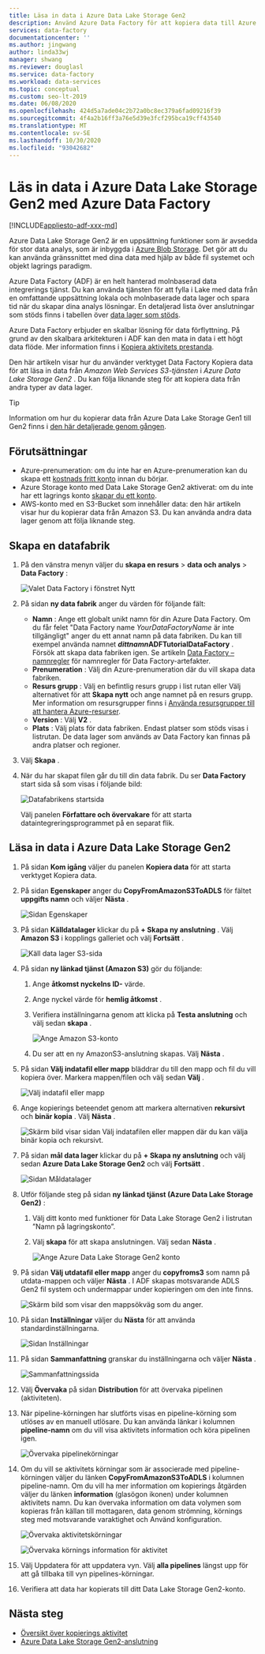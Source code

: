 ```yaml
---
title: Läsa in data i Azure Data Lake Storage Gen2
description: Använd Azure Data Factory för att kopiera data till Azure Data Lake Storage Gen2
services: data-factory
documentationcenter: ''
ms.author: jingwang
author: linda33wj
manager: shwang
ms.reviewer: douglasl
ms.service: data-factory
ms.workload: data-services
ms.topic: conceptual
ms.custom: seo-lt-2019
ms.date: 06/08/2020
ms.openlocfilehash: 424d5a7ade04c2b72a0bc8ec379a6fad09216f39
ms.sourcegitcommit: 4f4a2b16ff3a76e5d39e3fcf295bca19cff43540
ms.translationtype: MT
ms.contentlocale: sv-SE
ms.lasthandoff: 10/30/2020
ms.locfileid: "93042682"
---
```

# <a name="load-data-into-azure-data-lake-storage-gen2-with-azure-data-factory"></a>Läs in data i Azure Data Lake Storage Gen2 med Azure Data Factory

[!INCLUDE[appliesto-adf-xxx-md](includes/appliesto-adf-xxx-md.md)]

Azure Data Lake Storage Gen2 är en uppsättning funktioner som är avsedda för stor data analys, som är inbyggda i [Azure Blob Storage](../storage/blobs/storage-blobs-introduction.md). Det gör att du kan använda gränssnittet med dina data med hjälp av både fil systemet och objekt lagrings paradigm.

Azure Data Factory (ADF) är en helt hanterad molnbaserad data integrerings tjänst. Du kan använda tjänsten för att fylla i Lake med data från en omfattande uppsättning lokala och molnbaserade data lager och spara tid när du skapar dina analys lösningar. En detaljerad lista över anslutningar som stöds finns i tabellen över [data lager som stöds](copy-activity-overview.md#supported-data-stores-and-formats).

Azure Data Factory erbjuder en skalbar lösning för data förflyttning. På grund av den skalbara arkitekturen i ADF kan den mata in data i ett högt data flöde. Mer information finns i [Kopiera aktivitets prestanda](copy-activity-performance.md).

Den här artikeln visar hur du använder verktyget Data Factory Kopiera data för att läsa in data från _Amazon Web Services S3-tjänsten_ i _Azure Data Lake Storage Gen2_ . Du kan följa liknande steg för att kopiera data från andra typer av data lager.

>[!TIP]
>Information om hur du kopierar data från Azure Data Lake Storage Gen1 till Gen2 finns i [den här detaljerade genom gången](load-azure-data-lake-storage-gen2-from-gen1.md).

## <a name="prerequisites"></a>Förutsättningar

* Azure-prenumeration: om du inte har en Azure-prenumeration kan du skapa ett [kostnads fritt konto](https://azure.microsoft.com/free/) innan du börjar.
* Azure Storage konto med Data Lake Storage Gen2 aktiverat: om du inte har ett lagrings konto [skapar du ett konto](https://ms.portal.azure.com/#create/Microsoft.StorageAccount-ARM).
* AWS-konto med en S3-Bucket som innehåller data: den här artikeln visar hur du kopierar data från Amazon S3. Du kan använda andra data lager genom att följa liknande steg.

## <a name="create-a-data-factory"></a>Skapa en datafabrik

1. På den vänstra menyn väljer du **skapa en resurs**  >  **data och analys**  >  **Data Factory** :
   
   ![Valet Data Factory i fönstret Nytt](./media/doc-common-process/new-azure-data-factory-menu.png)

2. På sidan **ny data fabrik** anger du värden för följande fält:
 
    * **Namn** : Ange ett globalt unikt namn för din Azure Data Factory. Om du får felet "Data Factory name *YourDataFactoryName* är inte tillgängligt" anger du ett annat namn på data fabriken. Du kan till exempel använda namnet _**dittnamn**_**ADFTutorialDataFactory** . Försök att skapa data fabriken igen. Se artikeln [Data Factory – namnregler](naming-rules.md) för namnregler för Data Factory-artefakter.
    * **Prenumeration** : Välj din Azure-prenumeration där du vill skapa data fabriken. 
    * **Resurs grupp** : Välj en befintlig resurs grupp i list rutan eller Välj alternativet för att **Skapa nytt** och ange namnet på en resurs grupp. Mer information om resursgrupper finns i [Använda resursgrupper till att hantera Azure-resurser](../azure-resource-manager/management/overview.md).  
    * **Version** : Välj **V2** .
    * **Plats** : Välj plats för data fabriken. Endast platser som stöds visas i listrutan. De data lager som används av Data Factory kan finnas på andra platser och regioner. 

3. Välj **Skapa** .

4. När du har skapat filen går du till din data fabrik. Du ser **Data Factory** start sida så som visas i följande bild: 
   
   ![Datafabrikens startsida](./media/doc-common-process/data-factory-home-page.png)

   Välj panelen **Författare och övervakare** för att starta dataintegreringsprogrammet på en separat flik.

## <a name="load-data-into-azure-data-lake-storage-gen2"></a>Läsa in data i Azure Data Lake Storage Gen2

1. På sidan **Kom igång** väljer du panelen **Kopiera data** för att starta verktyget Kopiera data.

2. På sidan **Egenskaper** anger du **CopyFromAmazonS3ToADLS** för fältet **uppgifts namn** och väljer **Nästa** .

    ![Sidan Egenskaper](./media/load-azure-data-lake-storage-gen2/copy-data-tool-properties-page.png)
3. På sidan **Källdatalager** klickar du på **+ Skapa ny anslutning** . Välj **Amazon S3** i kopplings galleriet och välj **Fortsätt** .
    
    ![Käll data lager S3-sida](./media/load-azure-data-lake-storage-gen2/source-data-store-page-s3.png)
    
4. På sidan **ny länkad tjänst (Amazon S3)** gör du följande:

   1. Ange **åtkomst nyckelns ID-** värde.
   2. Ange nyckel värde för **hemlig åtkomst** .
   3. Verifiera inställningarna genom att klicka på **Testa anslutning** och välj sedan **skapa** .

      ![Ange Amazon S3-konto](./media/load-azure-data-lake-storage-gen2/specify-amazon-s3-account.png)
   4. Du ser att en ny AmazonS3-anslutning skapas. Välj **Nästa** . 

5. På sidan **Välj indatafil eller mapp** bläddrar du till den mapp och fil du vill kopiera över. Markera mappen/filen och välj sedan **Välj** .

    ![Välj indatafil eller mapp](./media/load-azure-data-lake-storage-gen2/choose-input-folder.png)

6. Ange kopierings beteendet genom att markera alternativen **rekursivt** och **binär kopia** . Välj **Nästa** .

    ![Skärm bild visar sidan Välj indatafilen eller mappen där du kan välja binär kopia och rekursivt.](./media/load-azure-data-lake-storage-gen2/specify-binary-copy.png)
    
7. På sidan **mål data lager** klickar du på **+ Skapa ny anslutning** och välj sedan **Azure Data Lake Storage Gen2** och välj **Fortsätt** .

    ![Sidan Måldatalager](./media/load-azure-data-lake-storage-gen2/destination-data-storage-page.png)

8. Utför följande steg på sidan **ny länkad tjänst (Azure Data Lake Storage Gen2)** :

   1. Välj ditt konto med funktioner för Data Lake Storage Gen2 i listrutan ”Namn på lagringskonto”.
   2. Välj **skapa** för att skapa anslutningen. Välj sedan **Nästa** .   

        ![Ange Azure Data Lake Storage Gen2 konto](./media/load-azure-data-lake-storage-gen2/specify-azure-data-lake-storage.png)

9. På sidan **Välj utdatafil eller mapp** anger du **copyfroms3** som namn på utdata-mappen och väljer **Nästa** . I ADF skapas motsvarande ADLS Gen2 fil system och undermappar under kopieringen om den inte finns.

    ![Skärm bild som visar den mappsökväg som du anger.](./media/load-azure-data-lake-storage-gen2/specify-adls-path.png)

10. På sidan **Inställningar** väljer du **Nästa** för att använda standardinställningarna.

    ![Sidan Inställningar](./media/load-azure-data-lake-storage-gen2/copy-settings.png)

11. På sidan **Sammanfattning** granskar du inställningarna och väljer **Nästa** .

    ![Sammanfattningssida](./media/load-azure-data-lake-storage-gen2/copy-summary.png)

12. Välj **Övervaka** på sidan **Distribution** för att övervaka pipelinen (aktiviteten). 
 
13. När pipeline-körningen har slutförts visas en pipeline-körning som utlöses av en manuell utlösare. Du kan använda länkar i kolumnen **pipeline-namn** om du vill visa aktivitets information och köra pipelinen igen.

    ![Övervaka pipelinekörningar](./media/load-azure-data-lake-storage-gen2/monitor-pipeline-runs.png)

14. Om du vill se aktivitets körningar som är associerade med pipeline-körningen väljer du länken **CopyFromAmazonS3ToADLS** i kolumnen pipeline-namn. Om du vill ha mer information om kopierings åtgärden väljer du länken **information** (glasögon ikonen) under kolumnen aktivitets namn. Du kan övervaka information om data volymen som kopieras från källan till mottagaren, data genom strömning, körnings steg med motsvarande varaktighet och Använd konfiguration.
 
    ![Övervaka aktivitetskörningar](./media/load-azure-data-lake-storage-gen2/monitor-activity-runs.png)
    
    ![Övervaka körnings information för aktivitet](./media/load-azure-data-lake-storage-gen2/monitor-activity-run-details.png)

15. Välj Uppdatera för att uppdatera vyn. Välj **alla pipelines** längst upp för att gå tillbaka till vyn pipelines-körningar.

16. Verifiera att data har kopierats till ditt Data Lake Storage Gen2-konto.

## <a name="next-steps"></a>Nästa steg

* [Översikt över kopierings aktivitet](copy-activity-overview.md)
* [Azure Data Lake Storage Gen2-anslutning](connector-azure-data-lake-storage.md)
